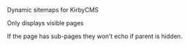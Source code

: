 Dynamic sitemaps for KirbyCMS

Only displays visible pages

If the page has sub-pages they won't echo if parent is hidden.
